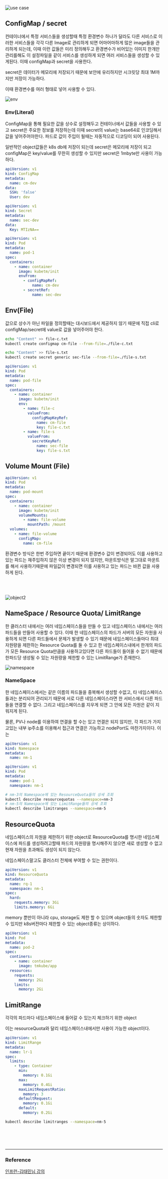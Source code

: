 ![use case](/devOps/kubernetes/image/useCase.PNG)

## ConfigMap / secret

컨테이너에서 특정 서비스들을 생성할때 특정 환경변수 하나가 달라도 다른 서비스로 이러한 서비스들을 각각 다른 Image로 관리하게 되면 어마어마하게 많은 image들을 관리하게 되는데, 이때 이런 값들은 미리 정의해두고 환경변수가 비어있는 이미지 한개만 관리를해도 이 설정파일을 같이 서비스를 생성하게 되면 여러 서비스들을 생성할 수 있게된다. 이때 configMap과 secret을 사용한다.

secret은 데이터가 메모리에 저장되기 때문에 보안에 유리하지만 시크릿당 최대 1M까지만 저장이 가능하다.

이때 환경변수를 여러 형태로 넣어 사용할 수 있다.

![env](/devOps/kubernetes/image/env.PNG)

### Env(Literal)

ConfigMap을 통해 필요한 값을 상수로 설정해두고 컨테이너에서 값들을 사용할 수 있고 secret은 주요한 정보를 저장하는데 이때 secret의 value는 base64로 인코딩해서 값을 넣어주어야한다. 파드로 값이 주입이 될때는 자동적으로 디코딩이 되어 사용된다.

일반적인 object값들은 k8s db에 저장이 되는데 secret은 메모리에 저장이 되고 configMap은 key/value를 무한히 생성할 수 있지만 secret은 1mbyte만 사용이 가능하다.

```yml
apiVersion: v1
kind: ConfigMap
metadata:
  name: cm-dev
data:
  SSH: 'false'
  User: dev
```

```yml
apiVersion: v1
kind: Secret
metadata:
  name: sec-dev
data:
  Key: MTIzNA==
```

```yml
apiVersion: v1
kind: Pod
metadata:
  name: pod-1
spec:
  containers:
    - name: container
      image: kubetm/init
      envFrom:
        - configMapRef:
            name: cm-dev
        - secretRef:
            name: sec-dev
```

## Env(File)

값으로 상수가 아닌 파일을 정의할때는 대시보드에서 제공하지 않기 때문에 직접 cli로 configMap/secret에 value로 값을 넣어주어야 한다.

```sh
echo "Content" >> file-c.txt
kubectl create configmap cm-file --from-file=./file-c.txt
```

```sh
echo "Content" >> file-s.txt
kubectl create secret generic sec-file --from-file=./file-s.txt
```

```yml
apiVersion: v1
kind: Pod
metadata:
  name: pod-file
spec:
  containers:
    - name: container
      image: kubetm/init
      env:
        - name: file-c
          valueFrom:
            configMapKeyRef:
              name: cm-file
              key: file-c.txt
        - name: file-s
          valueFrom:
            secretKeyRef:
              name: sec-file
              key: file-s.txt
```

## Volume Mount (File)

```yml
apiVersion: v1
kind: Pod
metadata:
  name: pod-mount
spec:
  containers:
    - name: container
      image: kubetm/init
      volumeMounts:
        - name: file-volume
          mountPath: /mount
  volumes:
    - name: file-volume
      configMap:
        name: cm-file
```

환경변수 방식은 한번 주입하면 끝이기 때문에 환경변수 값이 변경되어도 이를 사용하고있는 파드는 재주입하지 않은 이상 변경이 되지 않지만, 마운트방식은 말그대로 마운트를 해서 사용하기때문에 파일값이 변경되면 이를 사용하고 있는 파드는 바뀐 값을 사용하게 된다.

<br><br>

![object2](/devOps/kubernetes/image/object2.PNG)

## NameSpace / Resource Quota/ LimitRange

한 클러스터 내에서는 여러 네임스페이스들을 만들 수 있고 네임스페이스 내에서는 여러 파드들을 만들어 사용할 수 있다. 이때 한 네임스페이스의 파드가 서버의 모든 자원을 사용하게 되면 다른 파드들에서 문제가 발생할 수 있기 때문에 네임스페이스들마다 최대 자원량을 제한하는 Resource Quota를 둘 수 있고 한 네임스페이스내에서 한개의 파드가 모든 Resource Quota만큼을 사용하고있다면 다른 파드들이 들어올 수 없기 때문에 한파드당 생성될 수 있는 자원량을 제한할 수 있는 LimitRange가 존재한다.

![namespace](/devOps/kubernetes/image/namespace.PNG)

### NameSpace

한 네임스페이스에서는 같은 이름의 파드들을 중복해서 생성할 수없고, 타 네임스페이스 들과는 분리되어 관리되기 때문에 서로 다른 네임스페이스라면 한 서비스에서 다른 파드들을 연결할 수 없다. 그리고 네임스페이스를 지우게 되면 그 안에 모든 자원은 같이 지워지게 된다.

물론, PV나 node를 이용하여 연결을 할 수는 있고 연결은 되지 않지만, 각 파드가 가지고있는 내부 ip주소를 이용해서 접근과 연결은 가능하고 nodePort도 마찬가지이다. 이는 

```yml
apiVersion: v1
kind: Namespace
metadata:
  name: nm-1
```

```yml
apiVersion: v1
kind: Pod
metadata:
  name: pod-1
  namespace: nm-1
```

```sh
# nm-3의 Namespace에 있는 ResourceQuota들의 상세 조회
kubectl describe resourcequotas --namespace=nm-3
# nm-5의 Namespace에 있는 LimitRange들의 상세 조회
kubectl describe limitranges --namespace=nm-5
```

## ResourceQuota

네임스페이스의 자원을 제한하기 위한 object로 ResourceQuota를 명시한 네임스페이스에 파드를 생성하려고할때 파드의 자원량을 명시해주지 않으면 새로 생성할 수 없고 현재 자원을 초과해도 생성이 되지 않는다.

네임스페이스말고도 클러스터 전체에 부여할 수 있는 권한이다.

```yml
apiVersion: v1
kind: ResourceQuota
metadata:
  name: rq-1
  namespace: nm-1
spec:
  hard:
    requests.memory: 3Gi
    limits.memory: 6Gi
```

memory 뿐만이 아니라 cpu, storage도 제한 할 수 있으며 object들의 숫자도 제한할 수 있지만 k8s버전마다 제한할 수 있는 object종류는 상이하다.

```yml
apiVersion: v1
kind: Pod
metadata:
  name: pod-2
spec:
  continers:
    - name: container
      image: tmkube/app
  resources:
    requests:
      memory: 2Gi
    limits:
      memory: 2Gi
```

## LimitRange

각각의 파드마다 네임스페이스에 들어갈 수 있는지 체크하기 위한 object

이는 resourceQuota와 달리 네임스페이스내에서만 사용이 가능한 object이다.

```yml
apiVersion: v1
kind: LimitRange
metadata:
  name: lr-1
spec:
  limits:
    - type: Container
      min:
        memory: 0.1Gi
      max:
        memory: 0.4Gi
      maxLimitRequestRatio:
        memory: 3
      defaultRequest:
        memory: 0.1Gi
      default:
        memory: 0.2Gi
```

```sh
kubectl describe limitranges --namespace=nm-5
```

<br><br><br>

---

### Reference

[인프런-김태민님 강의](https://www.inflearn.com/course/%EC%BF%A0%EB%B2%84%EB%84%A4%ED%8B%B0%EC%8A%A4-%EA%B8%B0%EC%B4%88/dashboard)

